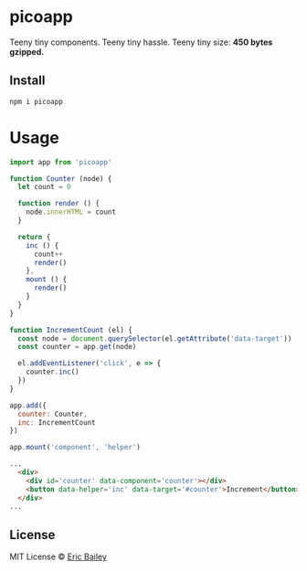 # picoapp
Teeny tiny components. Teeny tiny hassle. Teeny tiny size: **450 bytes
gzipped.**

## Install
```
npm i picoapp
```

# Usage
```javascript
import app from 'picoapp'

function Counter (node) {
  let count = 0

  function render () {
    node.innerHTML = count
  }

  return {
    inc () {
      count++
      render()
    },
    mount () {
      render()
    }
  }
}

function IncrementCount (el) {
  const node = document.querySelector(el.getAttribute('data-target'))
  const counter = app.get(node)

  el.addEventListener('click', e => {
    counter.inc()
  })
}

app.add({
  counter: Counter,
  inc: IncrementCount
})

app.mount('component', 'helper')
```
```html
...
  <div>
    <div id='counter' data-component='counter'></div>
    <button data-helper='inc' data-target='#counter'>Increment</button>
  </div>
...
```

## License
MIT License © [Eric Bailey](https://estrattonbailey.com)
